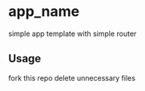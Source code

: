 # app_name

simple app template with simple router

## Usage

fork this repo
delete unnecessary files
